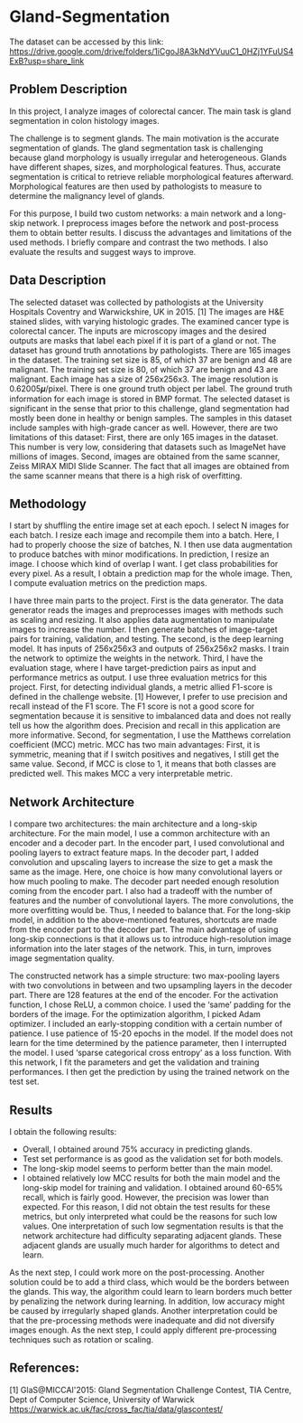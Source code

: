 # Gland-Segmentation

The dataset can be accessed by this link: https://drive.google.com/drive/folders/1iCgoJ8A3kNdYVuuC1_0HZj1YFuUS4ExB?usp=share_link

## Problem Description

In this project, I analyze images of colorectal cancer. The main task is gland segmentation in colon histology images. 

The challenge is to segment glands. The main motivation is the accurate segmentation of glands. The gland segmentation task is challenging because gland morphology is usually irregular and heterogeneous. Glands have different shapes, sizes, and morphological features. Thus, accurate segmentation is critical to retrieve reliable morphological features afterward. Morphological features are then used by pathologists to measure to determine the malignancy level of glands.

For this purpose, I build two custom networks: a main network and a long-skip network. I preprocess images before the network and post-process them to obtain better results. I discuss the advantages and limitations of the used methods. I briefly compare and contrast the two methods. I also evaluate the results and suggest ways to improve.

## Data Description

The selected dataset was collected by pathologists at the University Hospitals Coventry and Warwickshire, UK in 2015. [1] The images are H&E stained slides, with varying histologic grades. The examined cancer type is colorectal cancer. The inputs are microscopy images and the desired outputs are masks that label each pixel if it is part of a gland or not. The dataset has ground truth annotations by pathologists. There are 165 images in the dataset. The training set size is 85, of which 37 are benign and 48 are malignant. The training set size is 80, of which 37 are benign and 43 are malignant. Each image has a size of 256x256x3. The image resolution is 0.62005𝝁/pixel. There is one ground truth object per label. The ground truth information for each image is stored in BMP format. The selected dataset is significant in the sense that prior to this challenge, gland segmentation had mostly been done in healthy or benign samples. The samples in this dataset include samples with high-grade cancer as well. However, there are two limitations of this dataset: First, there are only 165 images in the dataset. This number is very low, considering that datasets such as ImageNet have millions of images. Second, images are obtained from the same scanner, Zeiss MIRAX MIDI Slide Scanner. The fact that all images are obtained from the same scanner means that there is a high risk of overfitting.

## Methodology

I start by shuffling the entire image set at each epoch. I select N images for each batch. I resize
each image and recompile them into a batch. Here, I had to properly choose the size of batches, N. I then
use data augmentation to produce batches with minor modifications. In prediction, I resize an image. I
choose which kind of overlap I want. I get class probabilities for every pixel. As a result, I obtain a
prediction map for the whole image. Then, I compute evaluation metrics on the prediction maps.

I have three main parts to the project. First is the data generator. The data generator reads the images and preprocesses images with methods such as
scaling and resizing. It also applies data augmentation to manipulate images to increase the number. I then
generate batches of image-target pairs for training, validation, and testing. The second, is the deep
learning model. It has inputs of 256x256x3 and outputs of 256x256x2 masks. I train the network to
optimize the weights in the network. Third, I have the evaluation stage, where I have target-prediction
pairs as input and performance metrics as output. I use three evaluation metrics for this project. First, for
detecting individual glands, a metric allied F1-score is defined in the challenge website. [1] However, I
prefer to use precision and recall instead of the F1 score. The F1 score is not a good score for
segmentation because it is sensitive to imbalanced data and does not really tell us how the algorithm does.
Precision and recall in this application are more informative. Second, for segmentation, I use the
Matthews correlation coefficient (MCC) metric. MCC has two main advantages: First, it is symmetric, meaning that if I switch positives and negatives, I
still get the same value. Second, if MCC is close to 1, it means that both classes are predicted well. This makes MCC a very interpretable metric.

## Network Architecture

I compare two architectures: the main architecture and a long-skip architecture. For the main
model, I use a common architecture with an encoder and a decoder part. In the encoder part, I used
convolutional and pooling layers to extract feature maps. In the decoder part, I added convolution and
upscaling layers to increase the size to get a mask the same as the image. Here, one choice is how many
convolutional layers or how much pooling to make. The decoder part needed enough resolution coming
from the encoder part. I also had a tradeoff with the number of features and the number of convolutional
layers. The more convolutions, the more overfitting would be. Thus, I needed to balance that. For the
long-skip model, in addition to the above-mentioned features, shortcuts are made from the encoder part to
the decoder part. The main advantage of using long-skip connections is that it allows us to introduce
high-resolution image information into the later stages of the network. This, in turn, improves image
segmentation quality.

The constructed network has a simple structure: two max-pooling layers with two convolutions in
between and two upsampling layers in the decoder part. There are 128 features at the end of the encoder.
For the activation function, I chose ReLU, a common choice. I used the ‘same’ padding for the borders of
the image. For the optimization algorithm, I picked Adam optimizer. I included an early-stopping
condition with a certain number of patience. I use patience of 15-20 epochs in the model. If the model
does not learn for the time determined by the patience parameter, then I interrupted the model. I used
‘sparse categorical cross entropy’ as a loss function. With this network, I fit the parameters and get the
validation and training performances. I then get the prediction by using the trained network on the test set.

## Results

I obtain the following results:

- Overall, I obtained around 75% accuracy in predicting glands. 
- Test set performance is as good as the validation set for both models. 
- The long-skip model seems to perform better than the main model. 
- I obtained relatively low MCC results for both the main model and the long-skip model for training and validation. I obtained around 60-65% recall, which is fairly good. However, the precision was lower than expected. For this reason, I did not obtain the test results for
these metrics, but only interpreted what could be the reasons for such low values. One interpretation of
such low segmentation results is that the network architecture had difficulty separating adjacent glands.
These adjacent glands are usually much harder for algorithms to detect and learn. 

As the next step, I could work more on the post-processing. Another solution could be to add a third class,
which would be the borders between the glands. This way, the algorithm could learn to learn borders
much better by penalizing the network during learning. In addition, low accuracy might be caused by
irregularly shaped glands. Another interpretation could be that the pre-processing methods were
inadequate and did not diversify images enough. As the next step, I could apply different pre-processing
techniques such as rotation or scaling.

## References:

[1] GlaS@MICCAI'2015: Gland Segmentation Challenge Contest, TIA Centre, Dept of Computer
Science, University of Warwick https://warwick.ac.uk/fac/cross_fac/tia/data/glascontest/
